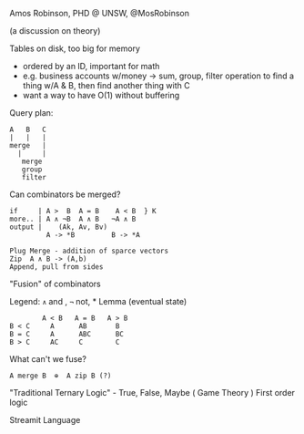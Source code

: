 Amos Robinson, PHD @ UNSW, @MosRobinson

(a discussion on theory)

Tables on disk, too big for memory
 - ordered by an ID, important for math
 - e.g.  business accounts w/money
 -> sum, group, filter operation to find a thing w/A & B, then find another thing with C
  - want a way to have O(1) without buffering


Query plan: 

    A   B   C  
    |   |   |
    merge   |  
      |     |
       merge
       group
       filter 


Can combinators be merged? 

    if     | A >  B  A = B    A < B  } K
    more.. | A ∧ ¬B  A ∧ B   ¬A ∧ B 
    output |    (Ak, Av, Bv)
             A -> *B         B -> *A
   
    Plug Merge - addition of sparce vectors
    Zip  A ∧ B -> (A,b)
    Append, pull from sides

"Fusion" of combinators


Legend: `∧` and , `¬` not, * Lemma (eventual state)

            A < B   A = B   A > B
    B < C     A      AB       B
    B = C     A      ABC      BC
    B > C     AC     C        C


What can't we fuse? 

    A merge B  ⊕  A zip B (?)

"Traditional Ternary Logic" - True, False, Maybe
 ( Game Theory ) First order logic

Streamit Language

